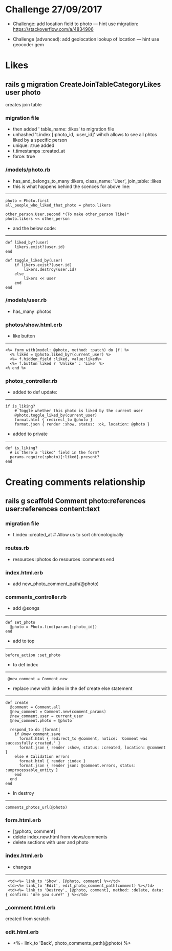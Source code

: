 # Challenge 27/09/2017
- Challenge: add location field to photo — hint use migration: https://stackoverflow.com/a/4834906
 
- Challenge (advanced): add geolocation lookup of location — hint use geocoder gem

# Likes
## rails g migration CreateJoinTableCategoryLikes user photo
creates join table
### migration file
- then added ' table_name: :likes' to migration file
- unhashed 't.index [:photo_id, :user_id]' wihch allows to see all phtos liked by a specific person
- unique: :true added
- t.timestamps :created_at
- force: true

### /models/photo.rb
- has_and_belongs_to_many :likers, class_name: 'User', join_table: :likes
- this is what happens behind the scences for above line: 
---
    photo = Photo.first
    all_people_who_liked_that_photo = photo.likers

    other_person.User.second *(To make other_person like)*
    photo.likers << other_person    
- and the below code:
---
    def liked_by?(user)
        likers.exist?(user.id)
    end

    def toggle_liked_by(user)
        if likers.exist?(user.id)
            likers.destroy(user.id)
        else
            likers << user
        end
    end

### /models/user.rb
- has_many :photos

### photos/show.html.erb
- like button
---
    <%= form_with(model: @photo, method: :patch) do |f| %>
      <% liked = @photo.liked_by?(current_user) %>
      <%= f.hidden_field :liked, value:liked%>
      <%= f.button liked ? 'Unlike' : 'Like' %>
    <% end %>

### photos_controller.rb
- added to def update:
---
    if is_liking?
        # Toggle whether this photo is liked by the current user
        @photo.toggle_liked_by(current_user)
        format.html { redirect_to @photo }
        format.json { render :show, status: :ok, location: @photo }
- added to private
---
    def is_liking?
      # is there a 'liked' field in the form?
      params.require(:photo)[:liked].present?
    end

# Creating comments relationship
## rails g scaffold Comment photo:references user:references content:text
### migration file 
- t.index :created_at # Allow us to sort chronologically

### routes.rb
-   resources :photos do
    resources :comments
  end

### index.html.erb
- add new_photo_comment_path(@photo)

### comments_controller.rb 
- add @songs
--- 
    def set_photo
      @photo = Photo.find(params[:photo_id])
    end
- add to top
---     
    before_action :set_photo
- to def index
--- 
     @new_comment = Comment.new
- replace :new with :index in the def create else statement
---
    def create
      @comment = Comment.all
      @new_comment = Comment.new(comment_params)
      @new_comment.user = current_user
      @new_comment.photo = @photo

      respond_to do |format|
        if @new_comment.save
          format.html { redirect_to @comment, notice: 'Comment was successfully created.' }
          format.json { render :show, status: :created, location: @comment }
        else # Calidation errors
          format.html { render :index }
          format.json { render json: @comment.errors, status: :unprocessable_entity }
        end
      end
    end
- In destroy
---
    comments_photos_url(@photo)

### form.html.erb
- [@photo, comment]
- delete index.new.html from views/comments
- delete sections with user and photo

### index.html.erb
- changes
---
     <td><%= link_to 'Show', [@photo, comment] %></td>
     <td><%= link_to 'Edit', edit_photo_comment_path(comment) %></td>
     <td><%= link_to 'Destroy', [@photo, comment], method: :delete, data: { confirm: 'Are you sure?' } %></td>

### _comment.html.erb
created from scratch

### edit.html.erb
- <%= link_to 'Back', photo_comments_path(@photo) %>